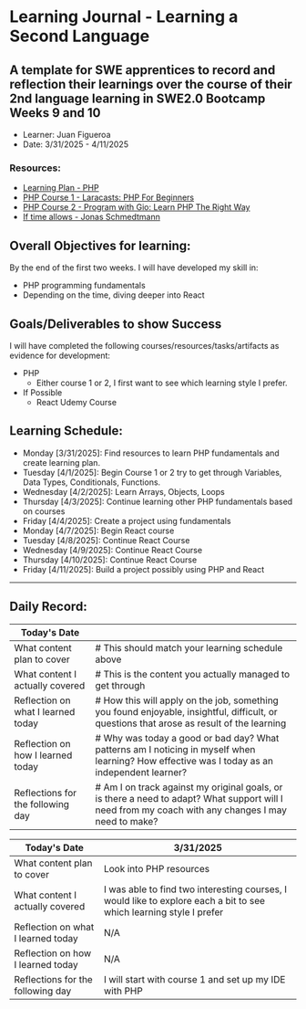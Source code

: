 # Learning Journal - Learning a Second Language
A template for SWE apprentices to record and reflection their learnings over the course of their 2nd language learning in SWE2.0 Bootcamp Weeks 9 and 10
---
   - Learner: Juan Figueroa
   - Date: 3/31/2025 - 4/11/2025

### Resources:
   - [Learning Plan - PHP](https://swe-learning-plans.netlify.app/languages/php.html)
   - [PHP Course 1 - Laracasts: PHP For Beginners](https://laracasts.com/series/php-for-beginners-2023-edition)
   - [PHP Course 2 - Program with Gio: Learn PHP The Right Way](https://www.youtube.com/watch?v=sVbEyFZKgqk&list=PLr3d3QYzkw2xabQRUpcZ_IBk9W50M9pe-)
   - [If time allows - Jonas Schmedtmann](https://hplearn.udemy.com/course/the-ultimate-react-course/)

## Overall Objectives for learning:
By the end of the first two weeks. I will have developed my skill in:

[//]: # (The example\(s\) below should be specifics of the content that you plan on covering over the course of the 2 week learning period.  Additionally, they should be based directly on feedback from your manager.)
   - PHP programming fundamentals
   - Depending on the time, diving deeper into React
## Goals/Deliverables to show Success
I will have completed the following courses/resources/tasks/artifacts as evidence for development:

[//]: # (The example\(s\) below are EXHAUSTIVE, and should be attinable within the scope of the two weeks. You can have stretch goals if you like, but be reasonable with yourself in terms of what is a fair workload)
   - PHP
      - Either course 1 or 2, I first want to see which learning style I prefer.
   - If Possible
      - React Udemy Course
   
## Learning Schedule:

[//]: # (Complete this outline to show what you plan on covering each day - remember however, that this will likely change depending on your pprogress.  That is fine - just update it when you need to!)

- Monday [3/31/2025]: Find resources to learn PHP fundamentals and create learning plan.
- Tuesday [4/1/2025]: Begin Course 1 or 2 try to get through Variables, Data Types, Conditionals, Functions.
- Wednesday [4/2/2025]: Learn Arrays, Objects, Loops
- Thursday [4/3/2025]: Continue learning other PHP fundamentals based on courses
- Friday [4/4/2025]: Create a project using fundamentals
- Monday [4/7/2025]: Begin React course
- Tuesday [4/8/2025]: Continue React Course
- Wednesday [4/9/2025]: Continue React Course
- Thursday [4/10/2025]: Continue React Course
- Friday [4/11/2025]: Build a project possibly using PHP and React
  
--- 
## Daily Record:
[//]: # (You’ll make one of these each day - just copy, paste, and edit the entry, keeping the most recent post at the top of this page. 
This reflection is what you’ll use to share out each day at standup.  
Remember however, that it is a guide only, and should be used accordingly.)     

[//]: # (***Lastly, please remember that this daily record is for you.  
While your coaches will use it as a soft point of accountability, 
you should use it only as much as it supports your reflections in learning.
Sentences, bullet points, paragraphs, copy and pastes are welcome!***)

| Today's Date  |         | 
|---|---|
| What content plan to cover  |  # This should match your learning schedule above |   
| What content I actually covered | # This is the content you actually managed to get through  |  
| Reflection on what I learned today |  # How this will apply on the job, something you found enjoyable, insightful, difficult, or questions that arose as result of the learning |   
| Reflection on how I learned today | # Why was today a good or bad day?  What patterns am I noticing in myself when learning?  How effective was I today as an independent learner?  |
| Reflections for the following day| # Am I on track against my original goals, or is there a need to adapt? What support will I need from my coach with any changes I may need to make? |

| Today's Date  |   3/31/2025      | 
|---|---|
| What content plan to cover  |  Look into PHP resources |   
| What content I actually covered | I was able to find two interesting courses, I would like to explore each a bit to see which learning style I prefer |  
| Reflection on what I learned today |  N/A |   
| Reflection on how I learned today | N/A  |
| Reflections for the following day| I will start with course 1 and set up my IDE with PHP |

